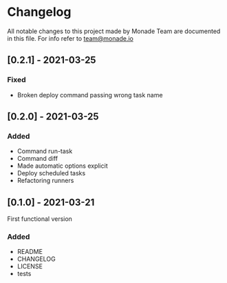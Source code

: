 # Changelog
All notable changes to this project made by Monade Team are documented in this file. For info refer to team@monade.io

## [0.2.1] - 2021-03-25
### Fixed
- Broken deploy command passing wrong task name

## [0.2.0] - 2021-03-25
### Added
- Command run-task
- Command diff
- Made automatic options explicit
- Deploy scheduled tasks
- Refactoring runners

## [0.1.0] - 2021-03-21
First functional version

### Added
- README
- CHANGELOG
- LICENSE
- tests
